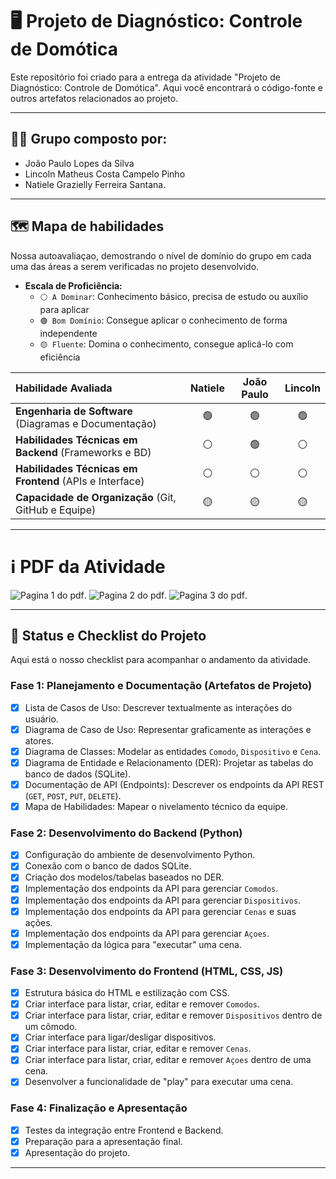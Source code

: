 # 🖥️ Projeto de Diagnóstico: Controle de Domótica

Este repositório foi criado para a entrega da atividade "Projeto de Diagnóstico: Controle de Domótica". Aqui você encontrará o código-fonte e outros artefatos relacionados ao projeto.

---
## 👨‍💻 Grupo composto por: 
 - João Paulo Lopes da Silva
 - Lincoln Matheus Costa Campelo Pinho
 - Natiele Grazielly Ferreira Santana.

---

## 🗺️ Mapa de habilidades

Nossa autoavaliaçao, demostrando o nível de domínio do grupo em cada uma das áreas a serem verificadas no projeto desenvolvido.

* **Escala de Proficiência:**
    * `⚪ A Dominar`: Conhecimento básico, precisa de estudo ou auxílio para aplicar
    * `🟢 Bom Domínio`: Consegue aplicar o conhecimento de forma independente
    * `🟡 Fluente`: Domina o conhecimento, consegue aplicá-lo com eficiência

| Habilidade Avaliada                                         | Natiele                | João Paulo             | Lincoln                |
| :---------------------------------------------------------- | :--------------------: | :--------------------: | :--------------------: |
|**Engenharia de Software** (Diagramas e Documentação)        | <div align="center">🟢</div> | <div align="center">🟢</div> | <div align="center">🟢</div> |
|**Habilidades Técnicas em Backend** (Frameworks e BD)        | <div align="center">⚪</div> | <div align="center">🟢</div> | <div align="center">⚪</div> |
|**Habilidades Técnicas em Frontend** (APIs e Interface)      | <div align="center">⚪</div> | <div align="center">⚪</div> | <div align="center">⚪</div> |
|**Capacidade de Organização** (Git, GitHub e Equipe)         | <div align="center">🟡</div> | <div align="center">🟡</div> | <div align="center">🟡</div> |



---
# ℹ️ PDF da Atividade

![Pagina 1 do pdf](https://imgur.com/0po4bBo.png).
![Pagina 2 do pdf](https://imgur.com/PPIAbsB.png).
![Pagina 3 do pdf](https://imgur.com/GH9oNyo.png).

---

## 🚀 Status e Checklist do Projeto

Aqui está o nosso checklist para acompanhar o andamento da atividade.

### Fase 1: Planejamento e Documentação (Artefatos de Projeto)
- [x] Lista de Casos de Uso: Descrever textualmente as interações do usuário.
- [x] Diagrama de Caso de Uso: Representar graficamente as interações e atores.
- [x] Diagrama de Classes: Modelar as entidades `Comodo`, `Dispositivo` e `Cena`.
- [x] Diagrama de Entidade e Relacionamento (DER): Projetar as tabelas do banco de dados (SQLite).
- [x] Documentação de API (Endpoints): Descrever os endpoints da API REST (`GET`, `POST`, `PUT`, `DELETE`).
- [x] Mapa de Habilidades: Mapear o nivelamento técnico da equipe.

### Fase 2: Desenvolvimento do Backend (Python)
- [x] Configuração do ambiente de desenvolvimento Python.
- [x] Conexão com o banco de dados SQLite.
- [x] Criação dos modelos/tabelas baseados no DER.
- [X] Implementação dos endpoints da API para gerenciar `Comodos`.
- [X] Implementação dos endpoints da API para gerenciar `Dispositivos`.
- [X] Implementação dos endpoints da API para gerenciar `Cenas` e suas ações.
- [X] Implementação dos endpoints da API para gerenciar `Açoes`.
- [X] Implementação da lógica para "executar" uma cena.

### Fase 3: Desenvolvimento do Frontend (HTML, CSS, JS)
- [x] Estrutura básica do HTML e estilização com CSS.
- [x] Criar interface para listar, criar, editar e remover `Comodos`.
- [x] Criar interface para listar, criar, editar e remover `Dispositivos` dentro de um cômodo.
- [x] Criar interface para ligar/desligar dispositivos.
- [x] Criar interface para listar, criar, editar e remover `Cenas`.
- [x] Criar interface para listar, criar, editar e remover `Açoes` dentro de uma cena.
- [x] Desenvolver a funcionalidade de "play" para executar uma cena.

### Fase 4: Finalização e Apresentação
- [x] Testes da integração entre Frontend e Backend.
- [x] Preparação para a apresentação final.
- [x] Apresentação do projeto.

---

